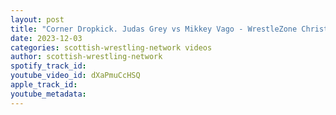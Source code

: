 ```yaml
---
layout: post
title: "Corner Dropkick. Judas Grey vs Mikkey Vago - WrestleZone Christmas Chaos"
date: 2023-12-03
categories: scottish-wrestling-network videos
author: scottish-wrestling-network
spotify_track_id: 
youtube_video_id: dXaPmuCcHSQ
apple_track_id: 
youtube_metadata: 
---
```

